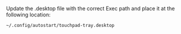 Update the .desktop file with the correct Exec path and place it at the following location:

```
~/.config/autostart/touchpad-tray.desktop
```
